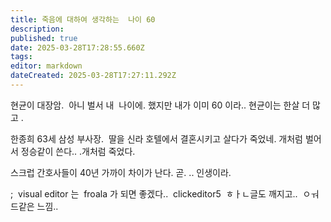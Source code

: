 ```yaml
---
title: 죽음에 대하여 생각하는  나이 60
description: 
published: true
date: 2025-03-28T17:28:55.660Z
tags: 
editor: markdown
dateCreated: 2025-03-28T17:27:11.292Z
---
```





현균이 대장암. 
아니 벌서 내  나이에. 했지만 내가 이미 60 이라.. 현균이는 한살 더 많고 . 

한종희 63세 삼성 부사장. 
딸을 신라 호텔에서 결혼시키고 살다가 죽었네.
개처럼 벌어서 정승같이 쓴다.. .개처럼 죽었다. 

스크럽 간호사들이 40년 가까이 차이가 난다. 곧. ..
인생이라. 


;  visual editor 는  froala 가 되면 좋겠다..  clickeditor5  ㅎㅏㄴ글도 깨지고..  ㅇㅝ드같은 느낌..  
